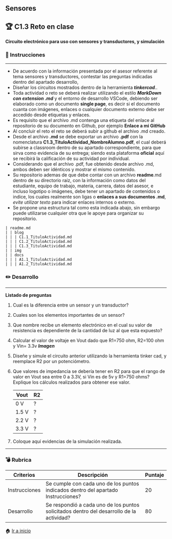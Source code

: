 ## Sensores
## :trophy: C1.3 Reto en clase

**Circuito electrónico para uso con sensores y transductores, y simulación**

### :blue_book: Instrucciones
___

- De acuerdo con la información presentada por el asesor referente al tema sensores y transductores,
contestar las preguntas indicadas dentro del apartado desarrollo,
- Diseñar los circuitos mostrados dentro de la herramienta ***tinkercad***..
- Toda actividad o reto se deberá realizar utilizando el estilo ***MarkDown con extension .md*** y el entorno
de desarrollo VSCode, debiendo ser elaborado como un documento **single page**, es decir si el
documento cuanta con imágenes, enlaces o cualquier documento externo debe ser accedido desde
etiquetas y enlaces.
- Es requisito que el archivo .md contenga una etiqueta del enlace al repositorio de su documento en
Github, por ejemplo **Enlace a mi GitHub**
- Al concluir el reto el reto se deberá subir a github el archivo .md creado.
- Desde el archivo **.md** se debe exportar un archivo **.pdf** con la nomenclatura
**C1.3_TituloActividad_NombreAlumno.pdf**, el cual deberá subirse a classroom dentro de su apartado
correspondiente, para que sirva como evidencia de su entrega; siendo esta plataforma **oficial** aquí se
recibirá la calificación de su actividad por individual.
- Considerando que el archivo .pdf, fue obtenido desde archivo .md, ambos deben ser idénticos y
mostrar el mismo contenido.
- Su repositorio ademas de que debe contar con un archivo **readme**.md dentro de su directorio raíz, con
la información como datos del estudiante, equipo de trabajo, materia, carrera, datos del asesor, e
incluso logotipo o imágenes, debe tener un apartado de contenidos o indice, los cuales realmente son
ligas o **enlaces a sus documentos .md**, *evite utilizar texto* para indicar enlaces internos o externo.
- Se propone una estructura tal como esta indicada abajo, sin embargo puede utilizarse cualquier otra
que le apoye para organizar su repositorio.

``` 
| readme.md
| | blog
| | | C1.1_TituloActividad.md
| | | C1.2_TituloActividad.md
| | | C1.3_TituloActividad.md
| | img
| | docs
| | | A1.1_TituloActividad.md
| | | A1.2_TituloActividad.md
```

### :pencil2: Desarrollo
___
**Listado de preguntas**

1. Cual es la diferencia entre un sensor y un transductor?
2. Cuales son los elementos importantes de un sensor?
3. Que nombre recibe un elemento electrónico en el cual su valor de resistencia es dependiente de la
cantidad de luz al que esta expuesto?
4. Calcular el valor de voltaje en Vout dado que R1=750 ohm, R2=100 ohm y Vin= 3.3v
***Imagen***
5. Diseñe y simule el circuito anterior utilizando la herramienta tinker cad, y reemplace R2 por un
potenciómetro.
6. Que valores de impedancia se debería tener en R2 para que el rango de valor en Vout sea entre 0 a
3.3V, si Vin es de 5v y R1=750 ohms? Explique los cálculos realizados para obtener ese valor.

    Vout| R2 | 
    ---------|----------|
    0 V | ? |
    1.5 V | ? |
    2.2 V | ? |
    3.3 V| ? |

7. Coloque aquí evidencias de la simulación realizada.
___

### :bomb: Rubrica

| Criterios     | Descripción                                                                                  | Puntaje |
| ------------- | -------------------------------------------------------------------------------------------- | ------- |
| Instrucciones | Se cumple con cada uno de los puntos indicados dentro del apartado Instrucciones?            | 20 |
| Desarrollo    | Se respondió a cada uno de los puntos solicitados dentro del desarrollo de la actividad?     | 80      |

:house: [Ir a inicio](https://github.com/JavieRM3N/SistemasProgramables)
